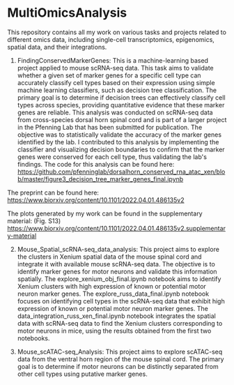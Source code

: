 # MultiOmicsAnalysis
This repository contains all my work on various tasks and projects related to different omics data, including single-cell transcriptomics, epigenomics, spatial data, and their integrations.

1. FindingConservedMarkerGenes: This is a machine-learning based project applied to mouse scRNA-seq data.
This task aims to validate whether a given set of marker genes for a specific cell type can accurately classify cell types based on their expression using simple machine learning classifiers, such as decision tree classification. The primary goal is to determine if decision trees can effectively classify cell types across species, providing quantitative evidence that these marker genes are reliable. This analysis was conducted on scRNA-seq data from cross-species dorsal horn spinal cord and is part of a larger project in the Pfenning Lab that has been submitted for publication. The objective was to statistically validate the accuracy of the marker genes identified by the lab. I contributed to this analysis by implementing the classifier and visualizing decision boundaries to confirm that the marker genes were conserved for each cell type, thus validating the lab's findings. The code for this analysis can be found here: https://github.com/pfenninglab/dorsalhorn_conserved_rna_atac_xen/blob/master/figure3_decision_tree_marker_genes_final.ipynb

The preprint can be found here: https://www.biorxiv.org/content/10.1101/2022.04.01.486135v2 

The plots generated by my work can be found in the supplementary material: (Fig. S13) https://www.biorxiv.org/content/10.1101/2022.04.01.486135v2.supplementary-material

2. Mouse_Spatial_scRNA-seq_data_analysis: This project aims to explore the clusters in Xenium spatial data of the mouse spinal cord and integrate it with available mouse scRNA-seq data. The objective is to identify marker genes for motor neurons and validate this information spatially. The explore_xenium_obj_final.ipynb notebook aims to identify Xenium clusters with high expression of known or potential motor neuron marker genes. The explore_russ_data_final.ipynb notebook focuses on identifying cell types in the scRNA-seq data that exhibit high expression of known or potential motor neuron marker genes. The data_integration_russ_xen_final.ipynb notebook integrates the spatial data with scRNA-seq data to find the Xenium clusters corresponding to motor neurons in mice, using the results obtained from the first two notebooks.

3. Mouse_scATAC-seq_Analysis: This project aims to explore scATAC-seq data from the ventral horn region of the mouse spinal cord. The primary goal is to determine if motor neurons can be distinctly separated from other cell types using putative marker genes.
